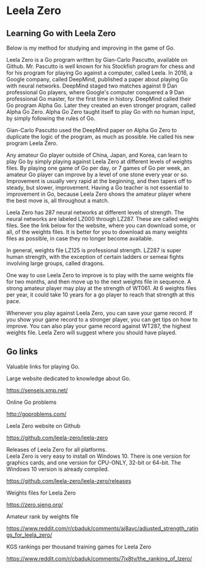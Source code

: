 # Leela Zero

## Learning Go with Leela Zero

Below is my method for studying and improving in the game of Go.

Leela Zero is a Go program written by Gian-Carlo Pascutto, available
on Github.  Mr. Pascutto is well known for his Stockfish program
for chess and for his program for playing Go against a computer,
called Leela.  In 2016, a Google company, called DeepMind, published
a paper about playing Go with neural networks.  DeepMind staged
two matches against 9 Dan professional Go players, where Google's
computer conquered a 9 Dan professional Go master, for the first time
in history.  DeepMind called their Go program Alpha Go.  Later they
created an even stronger program, called Alpha Go Zero.  Alpha Go Zero
taught itself to play Go with no human input, by simply following the
rules of Go.

Gian-Carlo Pascutto used the DeepMind paper on Alpha Go Zero to
duplicate the logic of the program, as much as possible.  He
called his new program Leela Zero.

Any amateur Go player outside of China, Japan, and Korea, can learn
to play Go by simply playing against Leela Zero at different
levels of weights files.  By playing one game of Go per day, or 7
games of Go per week, an amateur Go player can improve by a level
of one stone every year or so.  Improvement is usually very rapid
at the beginning, and then tapers off to steady, but slower,
improvement.  Having a Go teacher is not essential to improvement
in Go, because Leela Zero shows the amateur player where the best
move is, all throughout a match.

Leela Zero has 287 neural networks at different levels of strength.
The neural networks are labeled LZ000 through LZ287.  These are called
weights files.  See the link below for the website, where you can
download some, or all, of the weights files.  It is better for you
to download as many weights files as possible, in case they no longer
become available.

In general, weights file LZ125 is professional strength.  LZ287 is
super human strength, with the exception of certain ladders or
semeai fights involving large groups, called dragons.

One way to use Leela Zero to improve is to play with the same weights
file for two months, and then move up to the next weights file in
sequence.  A strong amateur player may play at the strength of
WT061.  At 6 weights files per year, it could take 10 years for
a go player to reach that strength at this pace.

Whenever you play against Leela Zero, you can save your game record.
If you show your game record to a stronger player, you can get tips
on how to improve.  You can also play your game record against WT287,
the highest weights file.  Leela Zero will suggest where you should
have played.

## Go links

Valuable links for playing Go.

Large website dedicated to knowledge about Go.

https://senseis.xmp.net/

Online Go problems

http://goproblems.com/

Leela Zero website on Github

https://github.com/leela-zero/leela-zero

Releases of Leela Zero for all platforms.  
Leela Zero is very easy to install on Windows 10.
There is one version for graphics cards, and one
version for CPU-ONLY, 32-bit or 64-bit.
The Windows 10 version is already compiled.

https://github.com/leela-zero/leela-zero/releases

Weights files for Leela Zero

https://zero.sjeng.org/

Amateur rank by weights file

https://www.reddit.com/r/cbaduk/comments/aj8avc/adjusted_strength_ratings_for_leela_zero/

KGS rankings per thousand training games for Leela Zero

https://www.reddit.com/r/cbaduk/comments/7jx8tv/the_ranking_of_lzero/

